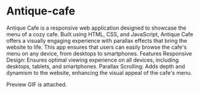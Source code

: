 # Antique-cafe
Antique Cafe is a responsive web application designed to showcase the menu of a cozy cafe. Built using HTML, CSS, and JavaScript, Antique Cafe offers a visually engaging experience with parallax effects that bring the website to life. This app ensures that users can easily browse the cafe's menu on any device, from desktops to smartphones.
Features
Responsive Design: Ensures optimal viewing experience on all devices, including desktops, tablets, and smartphones.
Parallax Scrolling: Adds depth and dynamism to the website, enhancing the visual appeal of the cafe's menu.

Preview GIF is attached.
